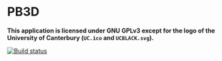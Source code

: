 # PB3D

**This application is licensed under GNU GPLv3 except for the logo of the University of Canterbury (`UC.ico` and `UCBLACK.svg`).**

[![Build status](https://ci.appveyor.com/api/projects/status/udvfy5qlnfjhjqg5?svg=true)](https://ci.appveyor.com/project/TLCFEM/pb3d)

